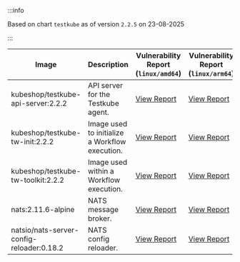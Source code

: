 :::info

Based on chart `testkube` as of version `2.2.5` on 23-08-2025

:::

| Image | Description | Vulnerability Report (`linux/amd64`) | Vulnerability Report (`linux/arm64`) | Docker Image |
|-------|-------------|----------------------------------------|----------------------------------------|--------------|
| kubeshop/testkube-api-server:2.2.2 | API server for the Testkube agent. | [View Report](./testkube-api-server-2.2.2_linux_amd64.md) | [View Report](./testkube-api-server-2.2.2_linux_arm64.md) | [View Image](https://hub.docker.com/layers/kubeshop/testkube-api-server/2.2.2/images/sha256-87c51580db06f1b64e3778edd25d8a4ed9ea9179edf683c7a06b86e3eb268674?context=explore) |
| kubeshop/testkube-tw-init:2.2.2 | Image used to initialize a Workflow execution. | [View Report](./testkube-tw-init-2.2.2_linux_amd64.md) | [View Report](./testkube-tw-init-2.2.2_linux_arm64.md) | [View Image](https://hub.docker.com/layers/kubeshop/testkube-tw-init/2.2.2/images/sha256-6df1a47a7baa363a5334c8744107549c4ba045e8773f30f78b525491ffe5b474?context=explore) |
| kubeshop/testkube-tw-toolkit:2.2.2 | Image used within a Workflow execution. | [View Report](./testkube-tw-toolkit-2.2.2_linux_amd64.md) | [View Report](./testkube-tw-toolkit-2.2.2_linux_arm64.md) | [View Image](https://hub.docker.com/layers/kubeshop/testkube-tw-toolkit/2.2.2/images/sha256-aa394461138bdb8efef26e2bab3018e3bbb6738413ee76082f7ed9766d35f410?context=explore) |
| nats:2.11.6-alpine | NATS message broker. | [View Report](./nats-2.11.6-alpine_linux_amd64.md) | [View Report](./nats-2.11.6-alpine_linux_arm64.md) | [View Image](https://hub.docker.com/layers/library/nats/2.11.6-alpine/images/sha256-de0f76b542a7950f4a7a944c5a201f51a72be5aac3e71fbc64f14898e3ae1965?context=explore) |
| natsio/nats-server-config-reloader:0.18.2 | NATS config reloader. | [View Report](./nats-server-config-reloader-0.18.2_linux_amd64.md) | [View Report](./nats-server-config-reloader-0.18.2_linux_arm64.md) | [View Image](https://hub.docker.com/layers/natsio/nats-server-config-reloader/0.18.2/images/sha256-902e9a716beaddfa937bba2a94bf1af779cec3c1a9acc309d68ba7cbea35a833?context=explore) |
